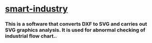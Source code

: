 [smart-industry](https://github.com/git-simm/smart-industry)
=======
### **This is a software that converts DXF to SVG and carries out SVG graphics analysis. It is used for abnormal checking of industrial flow chart..**
